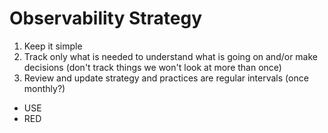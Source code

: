 # Observability Strategy

1. Keep it simple
2. Track only what is needed to understand what is going on and/or make decisions (don't track things we won't look at more than once)
3. Review and update strategy and practices are regular intervals (once monthly?)

- USE
- RED
